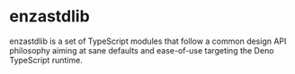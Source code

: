 # enzastdlib
enzastdlib is a set of TypeScript modules that follow a common design API philosophy aiming at sane defaults and ease-of-use targeting the Deno TypeScript runtime.
